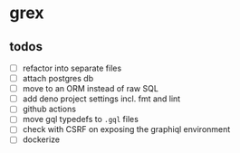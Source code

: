 # grex

## todos

- [ ] refactor into separate files
- [ ] attach postgres db
- [ ] move to an ORM instead of raw SQL
- [ ] add deno project settings incl. fmt and lint
- [ ] github actions
- [ ] move gql typedefs to `.gql` files
- [ ] check with CSRF on exposing the graphiql environment
- [ ] dockerize
